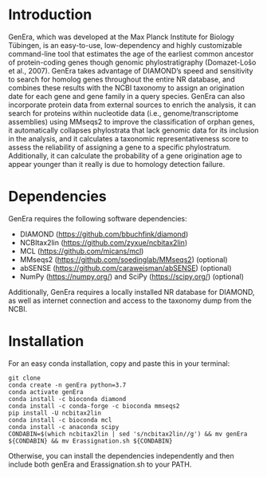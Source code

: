 # Introduction
GenEra, which was developed at the Max Planck Institute for Biology Tübingen, is an easy-to-use, low-dependency and highly customizable command-line tool that estimates the age of the earliest common ancestor of protein-coding genes though genomic phylostratigraphy (Domazet-Lošo et al., 2007). GenEra takes advantage of DIAMOND’s speed and sensitivity to search for homolog genes throughout the entire NR database, and combines these results with the NCBI taxonomy to assign an origination date for each gene and gene family in a query species. GenEra can also incorporate protein data from external sources to enrich the analysis, it can search for proteins within nucleotide data (i.e., genome/transcriptome assemblies) using MMseqs2 to improve the classification of orphan genes, it automatically collapses phylostrata that lack genomic data for its inclusion in the analysis, and it calculates a taxonomic representativeness score to assess the reliability of assigning a gene to a specific phylostratum. Additionally, it can calculate the probability of a gene origination age to appear younger than it really is due to homology detection failure.

# Dependencies

GenEra requires the following software dependencies:

-	DIAMOND (https://github.com/bbuchfink/diamond)
-	NCBItax2lin (https://github.com/zyxue/ncbitax2lin)
-	MCL (https://github.com/micans/mcl)
-	MMseqs2 (https://github.com/soedinglab/MMseqs2) (optional)
-	abSENSE (https://github.com/caraweisman/abSENSE) (optional)
-	NumPy (https://numpy.org/) and SciPy (https://scipy.org/) (optional)

Additionally, GenEra requires a locally installed NR database for DIAMOND, as well as internet connection and access to the taxonomy dump from the NCBI.

# Installation

For an easy conda installation, copy and paste this in your terminal:

```console
git clone 
conda create -n genEra python=3.7
conda activate genEra
conda install -c bioconda diamond
conda install -c conda-forge -c bioconda mmseqs2
pip install -U ncbitax2lin
conda install -c bioconda mcl
conda install -c anaconda scipy
CONDABIN=$(which ncbitax2lin | sed 's/ncbitax2lin//g') && mv genEra ${CONDABIN} && mv Erassignation.sh ${CONDABIN}
```

Otherwise, you can install the dependencies independently and then include both genEra and Erassignation.sh to your PATH.

